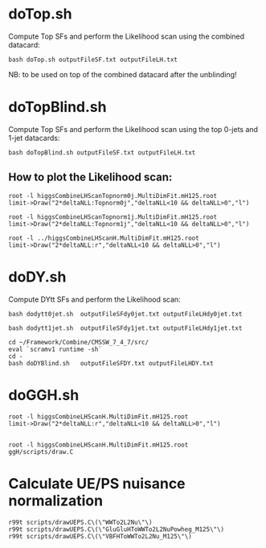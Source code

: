 doTop.sh
==============

Compute Top SFs and perform the Likelihood scan using the combined datacard:

    bash doTop.sh outputFileSF.txt outputFileLH.txt

NB: to be used on top of the combined datacard after the unblinding!

doTopBlind.sh
==============

Compute Top SFs and perform the Likelihood scan using the top 0-jets and 1-jet datacards:

    bash doTopBlind.sh outputFileSF.txt outputFileLH.txt


How to plot the Likelihood scan:
-------------------------------

    root -l higgsCombineLHScanTopnorm0j.MultiDimFit.mH125.root 
    limit->Draw("2*deltaNLL:Topnorm0j","deltaNLL<10 && deltaNLL>0","l")

    root -l higgsCombineLHScanTopnorm1j.MultiDimFit.mH125.root 
    limit->Draw("2*deltaNLL:Topnorm1j","deltaNLL<10 && deltaNLL>0","l")

    root -l ../higgsCombineLHScanH.MultiDimFit.mH125.root
    limit->Draw("2*deltaNLL:r","deltaNLL<10 && deltaNLL>0","l")
    
    
doDY.sh
==============

Compute DYtt SFs and perform the Likelihood scan:

    bash dodytt0jet.sh  outputFileSFdy0jet.txt outputFileLHdy0jet.txt

    bash dodytt1jet.sh  outputFileSFdy1jet.txt outputFileLHdy1jet.txt

    cd ~/Framework/Combine/CMSSW_7_4_7/src/
    eval `scramv1 runtime -sh`
    cd -
    bash doDYBlind.sh   outputFileSFDY.txt outputFileLHDY.txt


doGGH.sh
==============
    
    root -l higgsCombineLHScanH.MultiDimFit.mH125.root
    limit->Draw("2*deltaNLL:r","deltaNLL<10 && deltaNLL>0","l")

    
    root -l higgsCombineLHScanH.MultiDimFit.mH125.root   ggH/scripts/draw.C
    

    
Calculate UE/PS nuisance normalization
==============

    r99t scripts/drawUEPS.C\(\"WWTo2L2Nu\"\)
    r99t scripts/drawUEPS.C\(\"GluGluHToWWTo2L2NuPowheg_M125\"\)
    r99t scripts/drawUEPS.C\(\"VBFHToWWTo2L2Nu_M125\"\)  

    
    